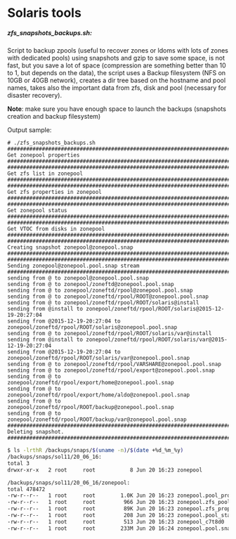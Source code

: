 Solaris tools
=============

##### zfs_snapshots_backups.sh:

Script to backup zpools (useful to recover zones or ldoms with lots of zones with dedicated pools) using snapshots and gzip to save some space, is not fast, but you save a lot of space (compression are something better than 10 to 1, but depends on the data), the script uses a Backup filesystem (NFS on 10GB or 40GB network), creates a dir tree based on the hostname and pool names, takes also the important data from zfs, disk and pool (necessary for disaster recovery).

**Note**: make sure you have enough space to launch the backups (snapshots creation and backup filesystem)

Output sample:
```
# ./zfs_snapshots_backups.sh
#########################################################################
Get zonepool properties
#########################################################################
#########################################################################
Get zfs list in zonepool
#########################################################################
#########################################################################
Get zfs properties in zonepool
#########################################################################
#########################################################################
Get zonepool status
#########################################################################
#########################################################################
Get VTOC from disks in zonepool
#########################################################################
#########################################################################
Creating snapshot zonepool@zonepool.snap
#########################################################################
#########################################################################
Sending zonepool@zonepool.pool.snap stream
#########################################################################
sending from @ to zonepool@zonepool.pool.snap
sending from @ to zonepool/zoneftd@zonepool.pool.snap
sending from @ to zonepool/zoneftd/rpool@zonepool.pool.snap
sending from @ to zonepool/zoneftd/rpool/ROOT@zonepool.pool.snap
sending from @ to zonepool/zoneftd/rpool/ROOT/solaris@install
sending from @install to zonepool/zoneftd/rpool/ROOT/solaris@2015-12-19-20:27:04
sending from @2015-12-19-20:27:04 to zonepool/zoneftd/rpool/ROOT/solaris@zonepool.pool.snap
sending from @ to zonepool/zoneftd/rpool/ROOT/solaris/var@install
sending from @install to zonepool/zoneftd/rpool/ROOT/solaris/var@2015-12-19-20:27:04
sending from @2015-12-19-20:27:04 to zonepool/zoneftd/rpool/ROOT/solaris/var@zonepool.pool.snap
sending from @ to zonepool/zoneftd/rpool/VARSHARE@zonepool.pool.snap
sending from @ to zonepool/zoneftd/rpool/export@zonepool.pool.snap
sending from @ to zonepool/zoneftd/rpool/export/home@zonepool.pool.snap
sending from @ to zonepool/zoneftd/rpool/export/home/aldo@zonepool.pool.snap
sending from @ to zonepool/zoneftd/rpool/ROOT/backup@zonepool.pool.snap
sending from @ to zonepool/zoneftd/rpool/ROOT/backup/var@zonepool.pool.snap
#########################################################################
Deleting snapshot.
#########################################################################
```

```bash
$ ls -lrthR /backups/snaps/$(uname -n)/$(date +%d_%m_%y)
/backups/snaps/sol11/20_06_16:
total 3
drwxr-xr-x   2 root     root           8 Jun 20 16:23 zonepool

/backups/snaps/sol11/20_06_16/zonepool:
total 478472
-rw-r--r--   1 root     root        1.0K Jun 20 16:23 zonepool.pool_properties
-rw-r--r--   1 root     root         966 Jun 20 16:23 zonepool.zfs_pool_list
-rw-r--r--   1 root     root         89K Jun 20 16:23 zonepool.zfs_properties
-rw-r--r--   1 root     root         208 Jun 20 16:23 zonepool.pool_status
-rw-r--r--   1 root     root         513 Jun 20 16:23 zonepool_c7t8d0
-rw-r--r--   1 root     root        233M Jun 20 16:24 zonepool.pool.snap.gz
```
